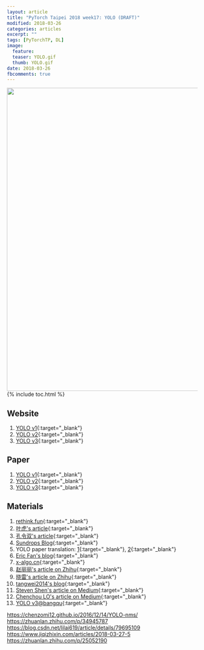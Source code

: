 ```yaml
---
layout: article
title: "PyTorch Taipei 2018 week17: YOLO (DRAFT)"
modified: 2018-03-26
categories: articles
excerpt: ""
tags: [PyTorchTP, DL]
image:
  feature:
  teaser: YOLO.gif
  thumb: YOLO.gif
date: 2018-03-26
fbcomments: true
---
```



<img src="" width="800">
{% include toc.html %}


## Website
1. [YOLO v1][3]{:target="_blank"}
2. [YOLO v2][2]{:target="_blank"}
3. [YOLO v3][1]{:target="_blank"}

## Paper
1. [YOLO v1][6]{:target="_blank"}
2. [YOLO v2][5]{:target="_blank"}
3. [YOLO v3][4]{:target="_blank"}

## Materials
1. [rethink.fun][7]{:target="_blank"}
2. [叶虎's article][8]{:target="_blank"}
3. [孔令双's article][9]{:target="_blank"}
4. [Sundrops Blog][10]{:target="_blank"}
5. YOLO paper translation: [1][11]{:target="_blank"}, [2][13]{:target="_blank"}
6. [Eric Fan's blog][12]{:target="_blank"}
7. [x-algo.cn][14]{:target="_blank"}
8. [赵丽丽's article on Zhihu][15]{:target="_blank"}
9. [晓雷's article on Zhihu][16]{:target="_blank"}
9. [tangwei2014's blog][17]{:target="_blank"}
10. [Steven Shen's article on Medium][18]{:target="_blank"}
11. [Chenchou LO's article on Medium][19]{:target="_blank"}
12. [YOLO v3@bangqu][20]{:target="_blank"}

[1]: https://pjreddie.com/darknet/yolo/
[2]: https://pjreddie.com/darknet/yolov2/
[3]: https://pjreddie.com/darknet/yolov1/
[4]: https://pjreddie.com/media/files/papers/YOLOv3.pdf
[5]: https://arxiv.org/pdf/1612.08242
[6]: https://arxiv.org/pdf/1506.02640
[7]: http://www.rethink.fun/index.php/2018/03/05/deep-learning36/
[8]: https://cloud.tencent.com/developer/article/1052865
[9]: https://www.leiphone.com/news/201801/VfYDZHC7Xa6hJXEK.html
[10]: http://renguanghui.com/2017/11/30/yolo/
[11]: http://noahsnail.com/2017/08/02/2017-8-2-YOLO论文翻译——中文版/
[12]: https://www.fanyeong.com/2018/01/30/cnn-object-detection-yolo-part1/
[13]: https://www.jianshu.com/p/a2a22b0c4742
[14]: http://x-algo.cn/index.php/2017/02/28/1767/
[15]: https://zhuanlan.zhihu.com/p/25236464
[16]: https://zhuanlan.zhihu.com/p/24916786
[17]: https://blog.csdn.net/tangwei2014/article/details/50915317
[18]: https://medium.com/@syshen/物體偵測-object-detection-740096ec4540
[19]: https://medium.com/@chenchoulo/yolo-介紹-4307e79524fe
[20]: http://bangqu.com/PN49W9.html

https://chenzomi12.github.io/2016/12/14/YOLO-nms/
https://zhuanlan.zhihu.com/p/34945787
https://blog.csdn.net/lilai619/article/details/79695109
https://www.jiqizhixin.com/articles/2018-03-27-5
https://zhuanlan.zhihu.com/p/25052190
